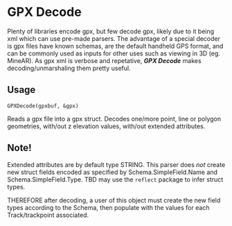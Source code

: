 # GPX Decode

Plenty of libraries encode gpx, but few decode gpx, likely due to it being xml which can use pre-made parsers.  The advantage of a special decoder is gpx files have known schemas, are the default handheld GPS format, and can be commonly used as inputs for other uses such as viewing in 3D (eg. MineAR).  As gpx xml is verbose and repetative, ***GPX Decode*** makes decoding/unmarshaling them pretty useful.

## Usage

````GPXDecode(gpxbuf, &gpx)````

Reads a gpx file into a gpx struct.  Decodes one/more point, line or polygon geometries, with/out z elevation values, with/out extended attributes.

## Note!

Extended attributes are by default type STRING.  This parser does _not_ create new struct fields encoded as specified by Schema.SimpleField.Name and Schema.SimpleField.Type. TBD may use the ```reflect``` package to infer struct types.


THEREFORE after decoding, a user of this object must create the new field types according to the Schema, then populate with the values for each Track/trackpoint associated.
